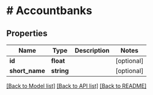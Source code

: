 # # Accountbanks

## Properties

Name | Type | Description | Notes
------------ | ------------- | ------------- | -------------
**id** | **float** |  | [optional] 
**short_name** | **string** |  | [optional] 

[[Back to Model list]](../../README.md#documentation-for-models) [[Back to API list]](../../README.md#documentation-for-api-endpoints) [[Back to README]](../../README.md)


